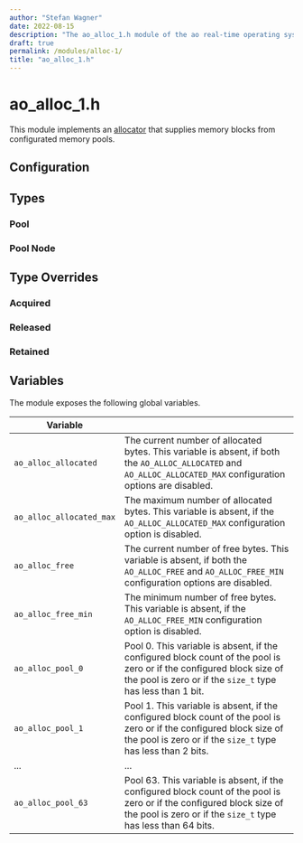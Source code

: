 ```yaml
---
author: "Stefan Wagner"
date: 2022-08-15
description: "The ao_alloc_1.h module of the ao real-time operating system."
draft: true
permalink: /modules/alloc-1/
title: "ao_alloc_1.h"
---
```


# ao_alloc_1.h

This module implements an [allocator](../allocator.md) that supplies memory blocks from configurated memory pools.

## Configuration

## Types

### Pool

### Pool Node

## Type Overrides

### Acquired

### Released

### Retained

## Variables

The module exposes the following global variables.

| Variable | |
|----------|-|
| `ao_alloc_allocated` | The current number of allocated bytes. This variable is absent, if both the `AO_ALLOC_ALLOCATED` and `AO_ALLOC_ALLOCATED_MAX` configuration options are disabled. |
| `ao_alloc_allocated_max` | The maximum number of allocated bytes. This variable is absent, if the `AO_ALLOC_ALLOCATED_MAX` configuration option is disabled. |
| `ao_alloc_free` | The current number of free bytes. This variable is absent, if both the `AO_ALLOC_FREE` and `AO_ALLOC_FREE_MIN` configuration options are disabled. |
| `ao_alloc_free_min` | The minimum number of free bytes. This variable is absent, if the `AO_ALLOC_FREE_MIN` configuration option is disabled. |
| `ao_alloc_pool_0` | Pool 0. This variable is absent, if the configured block count of the pool is zero or if the configured block size of the pool is zero or if the `size_t` type has less than 1 bit. |
| `ao_alloc_pool_1` | Pool 1. This variable is absent, if the configured block count of the pool is zero or if the configured block size of the pool is zero or if the `size_t` type has less than 2 bits. |
| ... | ... |
| `ao_alloc_pool_63` | Pool 63. This variable is absent, if the configured block count of the pool is zero or if the configured block size of the pool is zero or if the `size_t` type has less than 64 bits. |
